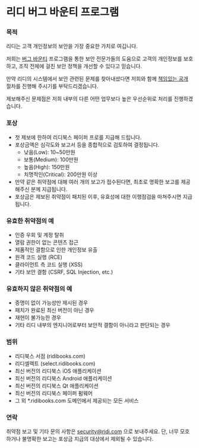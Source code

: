 # 리디 버그 바운티 프로그램

### 목적

리디는 고객 개인정보의 보안을 가장 중요한 가치로 여깁니다.

저희는 [버그 바운티](https://en.wikipedia.org/wiki/Bug_bounty_program) 프로그램을 통한 보안 전문가들의 도움으로 고객의 개인정보를 보호하고, 조직 전체에 걸친 보안 정책을 개선할 수 있다고 믿습니다.

만약 리디의 시스템에서 보안 관련된 문제를 찾아내셨다면 저희와 함께 [책임있는 공개](https://en.wikipedia.org/wiki/Responsible_disclosure) 절차를 진행해 주시기를 부탁드리겠습니다.

제보해주신 문제점은 저희 내부의 다른 어떤 업무보다 높은 우선순위로 처리를 진행하겠습니다.


### 포상

- 첫 제보에 한하여 리디북스 페이퍼 프로를 지급해 드립니다.
- 포상금액은 심각도와 보고서 등을 종합적으로 검토하여 결정됩니다.
  - 낮음(Low): 10~50만원
  - 보통(Medium): 100만원
  - 높음(High): 150만원
  - 치명적인(Critical): 200만원 이상
- 만약 같은 취약점에 대해 여러 개의 보고가 접수된다면, 최초로 명확한 보고를 제공해주신 분께 지급됩니다.
- 포상금은 제보된 취약점이 패치된 이후, 유효성에 대한 이행점검을 마쳐주시면 지급됩니다.


### 유효한 취약점의 예

- 인증 우회 및 계정 탈취
- 열람 권한이 없는 콘텐츠 접근
- 제품적인 결함으로 인한 개인정보 유출
- 원격 코드 실행 (RCE)
- 클라이언트 측 코드 실행 (XSS)
- 기타 보안 결함 (CSRF, SQL Injection, etc.)


### 유효하지 않은 취약점의 예

- 증명이 없이 가능성만 제시된 경우
- 패치가 완료된 최신 버전이 아닌 경우
- 재현이 불가능한 경우
- 기타 리디 내부의 엔지니어로부터 보안적 결함이 아니라고 판단되는 경우


### 범위

- 리디북스 서점 (ridibooks.com)
- 리디셀렉트 (select.ridibooks.com)
- 최신 버전의 리디북스 iOS 애플리케이션
- 최신 버전의 리디북스 Android 애플리케이션
- 최신 버전의 리디북스 Qt 애플리케이션
- 최신 버전의 리디북스 페이퍼 펌웨어
- 그 외 *.ridibooks.com 도메인에서 제공되는 모든 서비스


### 연락

취약점 보고 및 기타 문의 사항은 security@ridi.com 으로 보내주세요.
단, 너무 모호하거나 불명확한 보고는 포상금 지급의 대상에서 제외될 수 있습니다.
